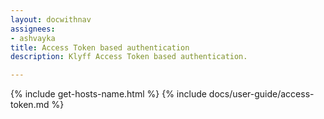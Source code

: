 ```yaml
---
layout: docwithnav
assignees:
- ashvayka
title: Access Token based authentication
description: Klyff Access Token based authentication.

---
```


{% include get-hosts-name.html %}
{% include docs/user-guide/access-token.md %}
